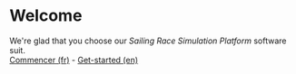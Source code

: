 # Welcome
We're glad that you choose our *Sailing Race Simulation Platform* software suit.  
[Commencer (fr)](fr.installation.md) - [Get-started (en)](en.installation.md)
